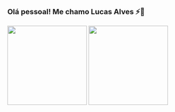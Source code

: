 ### Olá pessoal! Me chamo Lucas Alves ⚡🌱

<div>
  <img height="180px" src="https://github-readme-stats.vercel.app/api?username=lucasalnascimento&theme=jolly&show_icons=true"/>
  <img height="180px" src="https://github-readme-stats.vercel.app/api/top-langs/?username=lucasalnascimento&layout=compact&theme=jolly"/>
</div>

